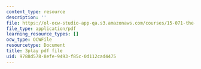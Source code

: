 ```yaml
---
content_type: resource
description: ''
file: https://ol-ocw-studio-app-qa.s3.amazonaws.com/courses/15-071-the-analytics-edge-spring-2017/9788d5788efe9493f85c0d112cad4475_dgjhoPD1FA0.pdf
file_type: application/pdf
learning_resource_types: []
ocw_type: OCWFile
resourcetype: Document
title: 3play pdf file
uid: 9788d578-8efe-9493-f85c-0d112cad4475
---
```

